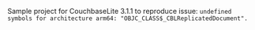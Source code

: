 Sample project for CouchbaseLite 3.1.1 to reproduce issue: `undefined symbols for architecture arm64: "OBJC_CLASS$_CBLReplicatedDocument".`
